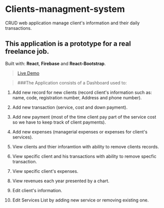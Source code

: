 # Clients-managment-system
CRUD web application manage client's information and their daily transactions.

## This application is a prototype for a real freelance job.

Built with: **React**, **Firebase** and **React-Bootstrap**.

> [Live Demo](https://clientssystem.netlify.app/)  

> ###The Application consists of a Dashboard used to:
1. Add new record for new clients (record client's information such as: name, code, registration number, Address and phone number).
2. Add new transaction (service, cost and down payment).
3. Add new payment (most of the time client pay part of the service cost so we have to keep track of client payments).
4. Add new expenses (managerial expenses or expenses for client's services).

5. View clients and thier inforamtion with ability to remove clients records.
6. View specific client and his transactions with ability to remove specfic transaction.
7. View specific client's expenses.
8. View revenues each year presented by a chart.

9. Edit client's information.
10. Edit Services List by adding new service or removing existing one.



